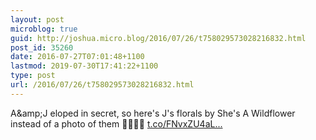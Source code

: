 ```yaml
---
layout: post
microblog: true
guid: http://joshua.micro.blog/2016/07/26/t758029573028216832.html
post_id: 35260
date: 2016-07-27T07:01:48+1100
lastmod: 2019-07-30T17:41:22+1100
type: post
url: /2016/07/26/t758029573028216832.html
---
```

A&amp;amp;J eloped in secret, so here's J's florals by She's A Wildflower instead of a photo of them 🌺🎉😁💯 [t.co/FNvxZU4aL...](https://t.co/FNvxZU4aLB)

